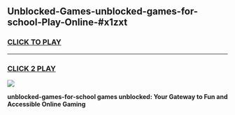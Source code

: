 
## Unblocked-Games-unblocked-games-for-school-Play-Online-#x1zxt
<h3>
<a href="https://premium.freeplayer.one?title=unblocked-games-for-school&ref=27F">CLICK TO PLAY</a></h3>
<hr>

<h3>
<a href="https://premium.freeplayer.one?title=unblocked-games-for-school&ref=27F">CLICK 2 PLAY</a>
  
</h3>

<a href="https://premium.freeplayer.one?title=unblocked-games-for-school&ref=27F"><img src="https://clearcache.store/games.png"></a>


**unblocked-games-for-school games unblocked: Your Gateway to Fun and Accessible Online Gaming**
